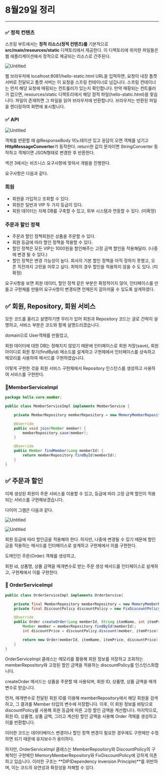 # 8월29일 정리

---

### ✅ 정적 컨텐츠

스프링 부트에서는 **정적 리소스(정적 컨텐츠)를** 기본적으로 **src/main/resources/static** 디렉토리에서 제공한다. 이 디렉토리에 위치한 파일들은 웹 애플리케이션에서 정적으로 제공되는 리소스로 간주된다.

![Untitled](8%E1%84%8B%E1%85%AF%E1%86%AF29%E1%84%8B%E1%85%B5%E1%86%AF%20%E1%84%8C%E1%85%A5%E1%86%BC%E1%84%85%E1%85%B5%20171e6fb105ed417a9d886241feabed3c/Untitled.png)

웹 브라우저에 localhost:8081/hello-static.html URL을 입력하면, 요청이 내장 톰캣 서버로 전달되고 톰캣 서버는 이 요청을 스프링 컨테이너로 넘깁니다. 스프링 컨테이너는 먼저 해당 요청에 매핑되는 컨트롤러가 있는지 확인합니다. 만약 매핑되는 컨트롤러가 없으면, resources/static 디렉토리에서 해당 정적 파일(hello-static.html)을 찾습니다. 파일이 존재하면 그 파일을 읽어 브라우저에 반환합니다. 브라우저는 반환된 파일을 렌더링하여 화면에 표시합니다.

### ✅ API

![Untitled](8%E1%84%8B%E1%85%AF%E1%86%AF29%E1%84%8B%E1%85%B5%E1%86%AF%20%E1%84%8C%E1%85%A5%E1%86%BC%E1%84%85%E1%85%B5%20171e6fb105ed417a9d886241feabed3c/Untitled%201.png)

객체를 반환할 때 @ResponseBody 어노테이션 있고 응답이 오면  객체를 넘기고 **HttpMessageConverter**가 동작한다. return한 값이 문자이면 StringConverter 동작하고 객체이면 JSON형태로 변경한 후 반환한다.

섹션 3에서는 비즈니스 요구사항에 맞혀서 개발을 진행한다.

요구사항은 다음과 같다.

### 회원

- 회원을 가입하고 조회할 수 있다.
- 회원은 일반과 VIP 두 가지 등급이 있다.
- 회원 데이터는 자체 DB를 구축할 수 있고, 외부 시스템과 연동할 수 있다. (미확정)

### 주문과 할인 정책

- 주문과 할인 정책회원은 상품을 주문할 수 있다.
- 회원 등급에 따라 할인 정책을 적용할 수 있다.
- 할인 정책은 모든 VIP는 1000원을 할인해주는 고정 금액 할인을 적용해달라. (나중에 변경 될 수 있다.)
- 할인 정책은 변경 가능성이 높다. 회사의 기본 할인 정책을 아직 정하지 못했고, 오픈 직전까지 고민을 미루고 싶다. 최악의 경우 할인을 적용하지 않을 수 도 있다. (미확정)

요구사항을 보면 회원 데이터, 할인 정책 같은 부분은 확정적이지 않아, 인터페이스를 만들고 구현체를 만들어 요구사항이 변경되면 언제든지 갈아끼울 수 있도록 설계하였다.

## ✅ 회원, Repository, 회원 서비스

모든 코드를 올리고 설명하기엔 무리가 있어 회원과 Repository 코드는 글로 간략히 설명하고, 서비스 부분은 코드와 함께 설명드리겠습니다.

domain으로 User객체를 만들었고, 

회원 데이터에 대한 DB는 정해지지 않았기 때문에 인터페이스로 회원 저장(save), 회원 아이디로 회원 찾기(findById) 메소드를 설계하고 구현체에서 인터페이스를 상속하고 메모리를 사용하여 메서드를 구현하였습니다.

이렇게 구현한 것을 회원 서비스 구현체에서 Repository 인스턴스를 생성하고 사용하여 서비스를 구현한다.

### 📁MemberServiceImpl

```java
package hello.core.member;

public class MemberServiceImpl implements MemberService {

    private MemberRepository memberRepository = new MemoryMemberRepository();

    @Override
    public void join(Member member) {
        memberRepository.save(member);
    }

    @Override
    public Member findMember(Long memberId) {
        return memberRepository.findById(memberId);
    }
}
```

 

## ✅ 주문과 할인

이제 생성된 회원이 주문 서비스를 이용할 수 있고, 등급에 따라 고정 금액 할인이 적용되는 서비스를 구현해보겠습니다.

다이어 그램은 다음과 같다.

![Untitled](8%E1%84%8B%E1%85%AF%E1%86%AF29%E1%84%8B%E1%85%B5%E1%86%AF%20%E1%84%8C%E1%85%A5%E1%86%BC%E1%84%85%E1%85%B5%20171e6fb105ed417a9d886241feabed3c/Untitled%202.png)

![Untitled](8%E1%84%8B%E1%85%AF%E1%86%AF29%E1%84%8B%E1%85%B5%E1%86%AF%20%E1%84%8C%E1%85%A5%E1%86%BC%E1%84%85%E1%85%B5%20171e6fb105ed417a9d886241feabed3c/Untitled%203.png)

회원 등급에 따라 할인금을 적용해야 한다. 하지만, 나중에 변경될 수 있기 때문에 할인금을 적용하는 메서드를 인터페이스로 설계하고 구현체에서 이를 구현한다.

도메인인 주문(Order) 객체를 생성하고, 

회원 id, 상품명, 상품 금액을 매개변수로 받는 주문 생성 메서드를 인터페이스로 설계하고, 구현체에서 이를 구현한다.

### 📁 OrderServiceImpl

```java
public class OrderServiceImpl implements OrderService{

    private final MemberRepository memberRepository = new MemoryMemberRepository();
    private final DiscountPolicy discountPolicy = new FixDiscountPolicy();

    @Override
    public Order createOrder(Long memberId, String itemName, int itemPrice) {
        Member member = memberRepository.findById(memberId);
        int discountPrice = discountPolicy.discount(member, itemPrice);

        return new Order(memberId, itemName, itemPrice, discountPrice);
    }
}
```

OrderServiceImpl 클래스는 메모리를 활용해 회원 정보를 저장하고 조회하는 memberRepository와 고정된 할인 금액을 적용하는 discountPolicy를 인스턴스화합니다.

createOrder 메서드는 상품을 주문할 때 사용되며, 회원 ID, 상품명, 상품 금액을 매개변수로 받습니다.

먼저, 매개변수로 전달된 회원 ID를 이용해 memberRepository에서 해당 회원을 검색하고, 그 결과를 Member 타입의 변수에 저장합니다.
이후, 이 회원 정보를 바탕으로 discountPolicy를 사용해 회원 등급에 따른 고정 할인 금액을 계산합니다.
마지막으로, 회원 ID, 상품명, 상품 금액, 그리고 계산된 할인 금액을 사용해 Order 객체를 생성하고 이를 반환합니다.

이러한 코드는 데이터베이스 변경이나 할인 정책 변경이 필요한 경우에도 구현체만 수정하면 되기 때문에 유지보수가 용이하다.

하지만, OrderServiceImpl 클래스는 MemberRepository와 DiscountPolicy의 구체적인 구현체인 MemoryMemberRepository와 FixDiscountPolicy에 강하게 의존하고 있습니다. 이러한 구조는 **DIP(Dependency Inversion Principle)**를 위반하며, 이는 코드의 유연성과 확장성을 저해할 수 있다.
